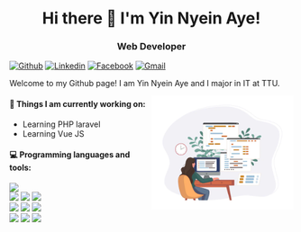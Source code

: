 <h1 align="center">Hi there 👋 I'm Yin Nyein Aye!</h1>
<h3 align="center">Web Developer</h3>

[![Github](https://img.shields.io/badge/-Github-000?style=flat&logo=Github&logoColor=white)](https://github.com/Yin-Nyein-Aye)
[![Linkedin](https://img.shields.io/badge/-LinkedIn-blue?style=flat&logo=Linkedin&logoColor=white)](www.linkedin.com/in/yinnyeinaye)
[![Facebook](https://img.shields.io/badge/-Facebook?style=flat&logo=Facebook&logoColor=white)](https://www.facebook.com/yinnyeinaye.nyeinnyein)
[![Gmail](https://img.shields.io/badge/-Gmail-c14438?style=flat&logo=Gmail&logoColor=white)](mailto:yinnyeinaye.yinnyein@gmail.com)

Welcome to my Github page! I am Yin Nyein Aye and I major in IT at TTU.  

<img align="right" alt="img" src="https://github.com/Yin-Nyein-Aye/Yin-Nyein-Aye/blob/main/girl%20web%20developer.webp" width="50%" height="auto" />


#### 🌱 Things I am currently working on: 
- Learning PHP laravel
- Learning Vue JS

#### :computer: Programming languages and tools: 
<p>
	<img width="50%" align="right" src="https://github-readme-stats.vercel.app/api?username=Yin Nyein Aye&show_icons=true&hide_border=true" />

<code><img width="10%" src="https://www.vectorlogo.zone/logos/php/php-horizontal.svg"></code>
<code><img width="10%" src="https://www.vectorlogo.zone/logos/vuejs/vuejs-icon.svg"></code>
<code><img width="8%" src="https://www.vectorlogo.zone/logos/javascript/javascript-vertical.svg"></code>
<br />
<code><img width="10%" src="https://www.vectorlogo.zone/logos/w3_html5/w3_html5-icon.svg"></code>
<code><img width="10%" src="https://www.vectorlogo.zone/logos/w3_css/w3_css-icon.svg"></code>
<code><img width="10%" src="https://www.vectorlogo.zone/logos/getbootstrap/getbootstrap-icon.svg"></code>
<br />
<code><img width="10%" src="https://www.vectorlogo.zone/logos/heroku/heroku-ar21.svg"></code>
<code><img width="10%" src="https://www.vectorlogo.zone/logos/mysql/mysql-official.svg"></code>
<code><img width="10%" src="https://www.vectorlogo.zone/logos/git-scm/git-scm-ar21.svg"></code>
</p>


